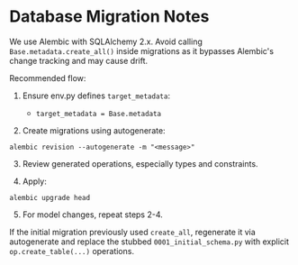 # Database Migration Notes

We use Alembic with SQLAlchemy 2.x. Avoid calling `Base.metadata.create_all()` inside migrations as it bypasses Alembic's change tracking and may cause drift.

Recommended flow:

1) Ensure env.py defines `target_metadata`:
   - `target_metadata = Base.metadata`

2) Create migrations using autogenerate:

```
alembic revision --autogenerate -m "<message>"
```

3) Review generated operations, especially types and constraints.

4) Apply:

```
alembic upgrade head
```

5) For model changes, repeat steps 2-4.

If the initial migration previously used `create_all`, regenerate it via autogenerate and replace the stubbed `0001_initial_schema.py` with explicit `op.create_table(...)` operations.